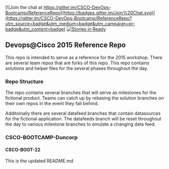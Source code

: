[![Join the chat at https://gitter.im/CSCO-DevOps-Bootcamp/ReferenceRepo](https://badges.gitter.im/Join%20Chat.svg)](https://gitter.im/CSCO-DevOps-Bootcamp/ReferenceRepo?utm_source=badge&utm_medium=badge&utm_campaign=pr-badge&utm_content=badge)
[![Stories in Ready](https://badge.waffle.io/CSCO-DevOps-Bootcamp/ReferenceRepo.png?label=ready&title=Stories%20Ready)](https://waffle.io/CSCO-DevOps-Bootcamp/ReferenceRepo)


## Devops@Cisco 2015 Reference Repo

This repo is intended to serve as a reference for the 2015 workshop.
There are several team repos that are forks of this repo.
This repo contains solutions and helper files for the several phases throughout the day.

### Repo Structure
The repo contains several branches that will serve as milestones for the fictional product.
Teams can catch up by rebasing the solution branches on their own repos in the event they fall behind.

Additoinally there are several datafeed branches that contain datasources for the fictional application.
The datafeeds branch will be reset throughout the day to various milestone branches to emulate a changing data feed.

### CSCO-BOOTCAMP-Duncorp
#### CSCO-BOOT-22
This is the updated README.md
